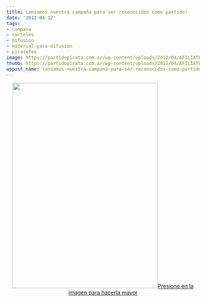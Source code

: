 ```yaml
---
title: Lanzamos nuestra campaña para ser reconocidos como partido!
date: '2012-04-12'
tags:
- campana
- carteles
- difusion
- material-para-difusion
- piratefes
image: https://partidopirata.com.ar/wp-content/uploads/2012/04/AFILIATE-PPA.png
thumb: https://partidopirata.com.ar/wp-content/uploads/2012/04/AFILIATE-PPA-150x150.png
wppost_name: lanzamos-nuestra-campana-para-ser-reconocidos-como-partido
---
```


<p style="text-align: center;"><a href="https://partidopirata.com.ar/wp-content/uploads/2012/04/AFILIATE-PPA.png"><img class="aligncenter  wp-image-3918" title="AFILIATE PPA" src="https://partidopirata.com.ar/wp-content/uploads/2012/04/AFILIATE-PPA.png" alt="" width="379" height="536" />Presione en la imagen para hacerla mayor</a></p>
